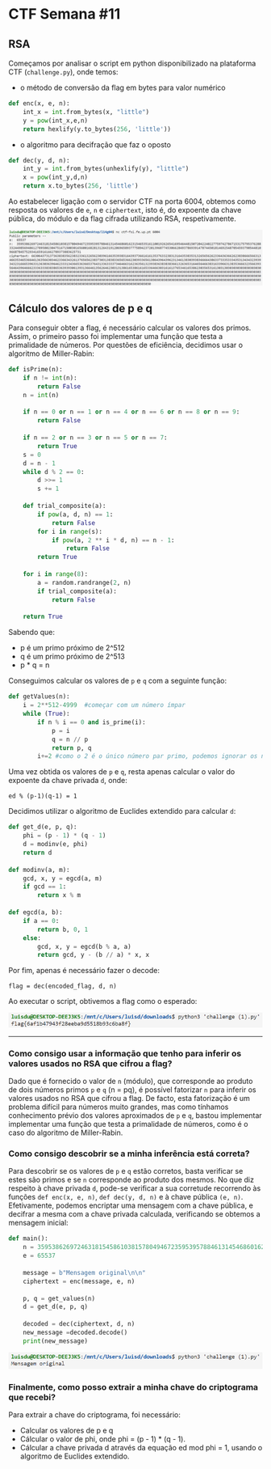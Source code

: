 # CTF Semana #11 

## RSA

Começamos por analisar o script em python disponibilizado na plataforma CTF (`challenge.py`), onde temos:

- o método de conversão da flag em bytes para valor numérico

```python
def enc(x, e, n):
    int_x = int.from_bytes(x, "little")
    y = pow(int_x,e,n)
    return hexlify(y.to_bytes(256, 'little'))
```

- o algoritmo para decifração que faz o oposto

```python
def dec(y, d, n):
    int_y = int.from_bytes(unhexlify(y), "little")
    x = pow(int_y,d,n)
    return x.to_bytes(256, 'little')
```

Ao estabelecer ligação com o servidor CTF na porta 6004, obtemos como resposta os valores de `e`, `n` e `ciphertext`, isto é, do expoente da chave pública, do módulo e da flag cifrada utilizando RSA, respetivamente.

<img src="../screenshots/ctf11/ctf11.PNG" alt="server">

## Cálculo dos valores de p e q

Para conseguir obter a flag, é necessário calcular os valores dos primos. Assim, o primeiro passo foi implementar uma função que testa a primalidade de números. Por questões de eficiência, decidimos usar o algoritmo de Miller-Rabin: 

```py
def isPrime(n):
    if n != int(n):
        return False
    n = int(n)

    if n == 0 or n == 1 or n == 4 or n == 6 or n == 8 or n == 9:
        return False

    if n == 2 or n == 3 or n == 5 or n == 7:
        return True
    s = 0
    d = n - 1
    while d % 2 == 0:
        d >>= 1
        s += 1

    def trial_composite(a):
        if pow(a, d, n) == 1:
            return False
        for i in range(s):
            if pow(a, 2 ** i * d, n) == n - 1:
                return False
        return True

    for i in range(8):
        a = random.randrange(2, n)
        if trial_composite(a):
            return False

    return True
```

Sabendo que:

- p é um primo próximo de 2^512
- q é um primo próximo de 2^513
- p * q = n
 
 Conseguimos calcular os valores de `p` e `q` com a seguinte função:

```py
def getValues(n):
    i = 2**512-4999  #começar com um número ímpar  
    while (True):
        if n % i == 0 and is_prime(i):
            p = i
            q = n // p
            return p, q
        i+=2 #como o 2 é o único número par primo, podemos ignorar os números pares
```

Uma vez obtida os valores de `p` e `q`, resta apenas calcular o valor do expoente da chave privada `d`, onde:

```
ed % (p-1)(q-1) = 1
```

Decidimos utilizar o algoritmo de Euclides extendido para calcular `d`:

```py
def get_d(e, p, q):
    phi = (p - 1) * (q - 1)
    d = modinv(e, phi)
    return d

def modinv(a, m):
    gcd, x, y = egcd(a, m)
    if gcd == 1:
        return x % m

def egcd(a, b):
    if a == 0:
        return b, 0, 1
    else:
        gcd, x, y = egcd(b % a, a)
        return gcd, y - (b // a) * x, x
```

Por fim, apenas é necessário fazer o decode:

```
flag = dec(encoded_flag, d, n)
```

Ao executar o script, obtivemos a flag como o esperado:

<img src="../screenshots/ctf11/flag.PNG" alt="flag">

---

### Como consigo usar a informação que tenho para inferir os valores usados no RSA que cifrou a flag?

Dado que é fornecido o valor de `n` (módulo), que corresponde ao produto de dois números primos `p` e `q` (n = pq), é possível fatorizar `n` para inferir os valores usados no RSA que cifrou a flag. De facto, esta fatorização é um problema difícil para números muito grandes, mas como tínhamos conhecimento prévio dos valores aproximados de `p` e `q`, bastou implementar implementar uma função que testa a primalidade de números, como é o caso do algoritmo de Miller-Rabin.

### Como consigo descobrir se a minha inferência está correta?

Para descobrir se os valores de `p` e `q` estão corretos, basta verificar se estes são primos e se `n` corresponde ao produto dos mesmos. No que diz respeito à chave privada `d`, pode-se verificar a sua corretude recorrendo às funções `def enc(x, e, n)`, `def dec(y, d, n)` e à chave pública `(e, n)`. Efetivamente, podemos encriptar uma mensagem com a chave pública, e decifrar a mesma com a chave privada calculada, verificando se obtemos a mensagem inicial:

```py
def main():
    n = 359538626972463181545861038157804946723595395788461314546860162315465351611001926265416954644815072042240227759742786715317579537628833244985694861278999587252099537054025239494322569387314306730633214178413315054444311999156077374322000597769335547551326153354168651568613515494246376025995607101292746067011
    e = 65537
   
    message = b"Mensagem original\n\n"
    ciphertext = enc(message, e, n)

    p, q = get_values(n)
    d = get_d(e, p, q)

    decoded = dec(ciphertext, d, n)
    new_message =decoded.decode()
    print(new_message)
```

<img src="../screenshots/ctf11/task2.PNG" alt="validate">

### Finalmente, como posso extrair a minha chave do criptograma que recebi?

Para extrair a chave do criptograma, foi necessário:

- Calcular os valores de p e q
- Cálcular o valor de phi, onde phi = (p - 1) * (q - 1).
- Cálcular a chave privada d através da equação ed mod phi = 1, usando o algoritmo de Euclides extendido.